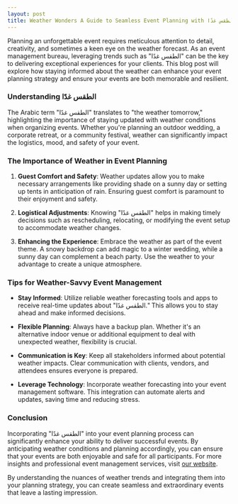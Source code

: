 ```yaml
---
layout: post
title: Weather Wonders A Guide to Seamless Event Planning with الطقس غدًا
---
```



Planning an unforgettable event requires meticulous attention to detail, creativity, and sometimes a keen eye on the weather forecast. As an event management bureau, leveraging trends such as "الطقس غدًا" can be the key to delivering exceptional experiences for your clients. This blog post will explore how staying informed about the weather can enhance your event planning strategy and ensure your events are both memorable and resilient.

### Understanding الطقس غدًا

The Arabic term "الطقس غدًا" translates to "the weather tomorrow," highlighting the importance of staying updated with weather conditions when organizing events. Whether you're planning an outdoor wedding, a corporate retreat, or a community festival, weather can significantly impact the logistics, mood, and safety of your event.

### The Importance of Weather in Event Planning

1. **Guest Comfort and Safety**: Weather updates allow you to make necessary arrangements like providing shade on a sunny day or setting up tents in anticipation of rain. Ensuring guest comfort is paramount to their enjoyment and safety.

2. **Logistical Adjustments**: Knowing "الطقس غدًا" helps in making timely decisions such as rescheduling, relocating, or modifying the event setup to accommodate weather changes.

3. **Enhancing the Experience**: Embrace the weather as part of the event theme. A snowy backdrop can add magic to a winter wedding, while a sunny day can complement a beach party. Use the weather to your advantage to create a unique atmosphere.

### Tips for Weather-Savvy Event Management

- **Stay Informed**: Utilize reliable weather forecasting tools and apps to receive real-time updates about "الطقس غدًا." This allows you to stay ahead and make informed decisions.

- **Flexible Planning**: Always have a backup plan. Whether it's an alternative indoor venue or additional equipment to deal with unexpected weather, flexibility is crucial.

- **Communication is Key**: Keep all stakeholders informed about potential weather impacts. Clear communication with clients, vendors, and attendees ensures everyone is prepared.

- **Leverage Technology**: Incorporate weather forecasting into your event management software. This integration can automate alerts and updates, saving time and reducing stress.

### Conclusion

Incorporating "الطقس غدًا" into your event planning process can significantly enhance your ability to deliver successful events. By anticipating weather conditions and planning accordingly, you can ensure that your events are both enjoyable and safe for all participants. For more insights and professional event management services, visit [our website](https://geventm.com/).

By understanding the nuances of weather trends and integrating them into your planning strategy, you can create seamless and extraordinary events that leave a lasting impression.